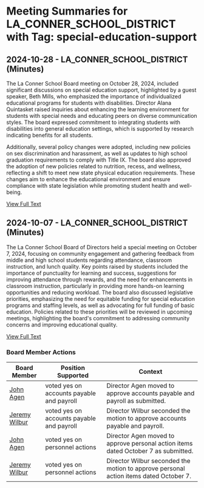 # Meeting Summaries for LA_CONNER_SCHOOL_DISTRICT with Tag: special-education-support

## 2024-10-28 - LA_CONNER_SCHOOL_DISTRICT (Minutes)

The La Conner School Board meeting on October 28, 2024, included significant discussions on special education support, highlighted by a guest speaker, Beth Mills, who emphasized the importance of individualized educational programs for students with disabilities. Director Alana Quintasket raised inquiries about enhancing the learning environment for students with special needs and educating peers on diverse communication styles. The board expressed commitment to integrating students with disabilities into general education settings, which is supported by research indicating benefits for all students. 

Additionally, several policy changes were adopted, including new policies on sex discrimination and harassment, as well as updates to high school graduation requirements to comply with Title IX. The board also approved the adoption of new policies related to nutrition, recess, and wellness, reflecting a shift to meet new state physical education requirements. These changes aim to enhance the educational environment and ensure compliance with state legislation while promoting student health and well-being.

[View Full Text](https://raw.githubusercontent.com/VoronoiPerspectives/WashingtonStateSchoolBoardExplorer/refs/heads/main/data/countries/usa/states/wa/counties/skagit/school_boards/la_conner_school_district/2024/processed/2024-10-28-minutes.txt)

## 2024-10-07 - LA_CONNER_SCHOOL_DISTRICT (Minutes)

The La Conner School Board of Directors held a special meeting on October 7, 2024, focusing on community engagement and gathering feedback from middle and high school students regarding attendance, classroom instruction, and lunch quality. Key points raised by students included the importance of punctuality for learning and success, suggestions for improving attendance through rewards, and the need for enhancements in classroom instruction, particularly in providing more hands-on learning opportunities and reducing workload. The board also discussed legislative priorities, emphasizing the need for equitable funding for special education programs and staffing levels, as well as advocating for full funding of basic education. Policies related to these priorities will be reviewed in upcoming meetings, highlighting the board's commitment to addressing community concerns and improving educational quality.

[View Full Text](https://raw.githubusercontent.com/VoronoiPerspectives/WashingtonStateSchoolBoardExplorer/refs/heads/main/data/countries/usa/states/wa/counties/skagit/school_boards/la_conner_school_district/2024/processed/2024-10-07-minutes.txt)

### Board Member Actions

| Board Member | Position Supported | Context |
|--------------|--------------------|---------|
| [John Agen](board_member_258.md) | voted yes on accounts payable and payroll | Director Agen moved to approve accounts payable and payroll as submitted. |
| [Jeremy Wilbur](board_member_259.md) | voted yes on accounts payable and payroll | Director Wilbur seconded the motion to approve accounts payable and payroll. |
| [John Agen](board_member_258.md) | voted yes on personnel actions | Director Agen moved to approve personal action items dated October 7 as submitted. |
| [Jeremy Wilbur](board_member_259.md) | voted yes on personnel actions | Director Wilbur seconded the motion to approve personal action items dated October 7. |


